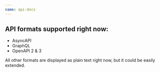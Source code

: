 ```yaml
---
name: api-docs
---
```


## API formats supported right now:

- AsyncAPI
- GraphQL
- OpenAPI 2 & 3

All other formats are displayed as plain text right now, but it could be easily extended.
